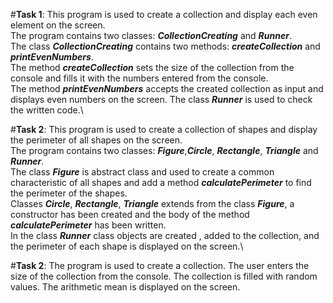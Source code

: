 #**Task 1**: This program is used to create a collection and display each even element on the screen.\
The program contains two classes: ***CollectionCreating*** and ***Runner***.\
The class ***CollectionCreating*** contains two methods: ***createCollection*** and ***printEvenNumbers***.\
The method ***createCollection*** sets the size of the collection from the console and fills it with the numbers entered from the console.\
The method ***printEvenNumbers*** accepts the created collection as input and displays even numbers on the screen.
The class ***Runner*** is used to check the written code.\

#**Task 2**: This program is used to create a collection of shapes and display the perimeter of all shapes on the screen.\
The program contains two classes: ***Figure***,***Circle***, ***Rectangle***, ***Triangle***  and ***Runner***.\
The class ***Figure*** is abstract class and used to create a common characteristic of all shapes and add a method ***calculatePerimeter*** to find the perimeter of the shapes.\
Classes ***Circle***, ***Rectangle***, ***Triangle*** extends from the class ***Figure***, a constructor has been created and the body of the method ***calculatePerimeter*** has been written.\
In the class ***Runner*** class objects are created , added to the collection, and the perimeter of each shape is displayed on the screen.\

#**Task 2**: The program is used to create a collection. The user enters the size of the collection from the console. The collection is filled with random values. The arithmetic mean is displayed on the screen.
